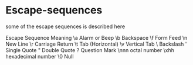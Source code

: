 # Escape-sequences
some of the escape sequences is described here

Escape Sequence	              Meaning
  \a	                      Alarm or Beep
  \b	                      Backspace
  \f	                      Form Feed
  \n	                      New Line
  \r	                      Carriage Return
  \t	                      Tab (Horizontal)
  \v	                      Vertical Tab
  \\	                      Backslash
  \'	                      Single Quote
  \"	                      Double Quote
  \?	                      Question Mark
  \nnn	                    octal number
  \xhh	                    hexadecimal number
  \0	                      Null
